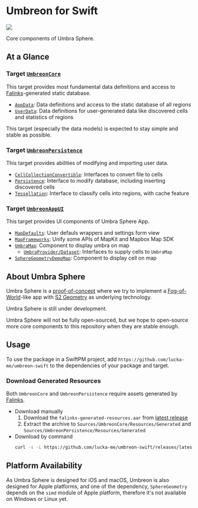 # Umbreon for Swift

[![](https://tokei.rs/b1/github/lucka-me/umbreon-swift)](https://github.com/lucka-me/umbreon-swift)

Core components of Umbra Sphere.

## At a Glance

### Target [`UmbreonCore`](Sources/UmbreonCore)

This target provides most fundamental data definitions and access to [Falinks](https://github.com/lucka-me/falinks)-generated static database.

- [`AppData`](Sources/UmbreonCore/AppData): Data definitions and access to the static database of all regions
- [`UserData`](Sources/UmbreonCore/UserData): Data definitions for user-generated data like discovered cells and statistics of regions

This target (especially the data models) is expected to stay simple and stable as possible.

### Target [`UmbreonPersistence`](Sources/UmbreonPersistence)

This target provides abilities of modifying and importing user data.

- [`CellCollectionConvertible`](Sources/UmbreonPersistence/CellCollectionConvertible): Interfaces to convert file to cells
- [`Persistence`](Sources/UmbreonPersistence/Persistence.swift): Interface to modify database, including inserting discovered cells
- [`Tessellation`](Sources/UmbreonPersistence/Tessellation.swift): Interface to classify cells into regions, with cache feature

### Target [`UmbreonAppUI`](Sources/UmbreonAppUI)

This target provides UI components of Umbra Sphere App.

- [`MapDefaults`](Sources/UmbreonAppUI/MapDefaults): User defauls wrappers and settings form view
- [`MapFrameworks`](Sources/UmbreonAppUI/MapFrameworks): Unify some APIs of MapKit and Mapbox Map SDK
- [`UmbraMap`](Sources/UmbreonAppUI/UmbraMap): Component to display umbra on map
  - [`UmbraProvider/Dataset`](Sources/UmbreonAppUI/UmbraMap/UmbraProvider/Dataset): Interfaces to supply cells to `UmbraMap`
- [`SphereGeometryDemoMap`](Sources/UmbreonAppUI/SphereGeometryDemoMap): Component to display cell on map

## About Umbra Sphere

Umbra Sphere is a [proof-of-concept](https://en.wikipedia.org/wiki/Proof_of_concept) where we try to implement a [Fog-of-World](https://fogofworld.app)-like app with [S2 Geometry](https://github.com/google/s2geometry) as underlying technology.

Umbra Sphere is still under development.

Umbra Sphere will not be fully open-sourced, but we hope to open-source more core components to this repository when they are stable enough.

## Usage

To use the package in a SwiftPM project, add `https://github.com/lucka-me/umbreon-swift` to the dependencies of your package and target.

### Download Generated Resources

Both `UmbreonCore` and `UmbreonPersistence` require assets generated by [Falinks](https://github.com/lucka-me/falinks).

- Download manually
  1. Download the `falinks-generated-resources.aar` from [latest release](https://github.com/lucka-me/umbreon-swift/releases/latest)
  2. Extract the archive to `Sources/UmbreonCore/Resources/Generated` and `Sources/UmbreonPersistence/Resources/Generated`
- Download by command
  ```sh
  curl -s -L https://github.com/lucka-me/umbreon-swift/releases/latest/download/falinks-generated-resources.aar | aa extract -d ./
  ```

## Platform Availability

As Umbra Sphere is designed for iOS and macOS, Umbreon is also designed for Apple platforms, and one of the dependency, `SphereGeometry` depends on the `simd` module of Apple platform, therefore it's not available on Windows or Linux yet.

